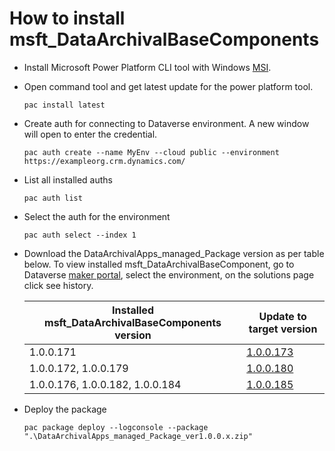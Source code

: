 # How to install msft_DataArchivalBaseComponents

- Install Microsoft Power Platform CLI tool with Windows [MSI](https://aka.ms/PowerAppsCLI).
- Open command tool and get latest update for the power platform tool.
    ```console
    pac install latest
    ```
- Create auth for connecting to Dataverse environment. A new window will open to enter the credential. 
    ```console
    pac auth create --name MyEnv --cloud public --environment https://exampleorg.crm.dynamics.com/
    ```
- List all installed auths
    ```console
    pac auth list
    ```
- Select the auth for the environment
    ```console
    pac auth select --index 1
    ```
- Download the DataArchivalApps_managed_Package version as per table below. To view installed msft_DataArchivalBaseComponent, go to Dataverse [maker portal](https://make.powerapps.com/), select the environment, on the solutions page click see history. 

    Installed msft_DataArchivalBaseComponents version | Update to target version |
    --------------------------------------------------|------------------------- |
    | 1.0.0.171 | [1.0.0.173](DataArchivalApps_managed_Package_ver1.0.0.173.zip) |
    | 1.0.0.172, 1.0.0.179 | [1.0.0.180](DataArchivalApps_managed_Package_ver1.0.0.180.zip) |
    | 1.0.0.176, 1.0.0.182, 1.0.0.184 | [1.0.0.185](DataArchivalApps_managed_Package_ver1.0.0.185.zip) |
- Deploy the package
    ```console
    pac package deploy --logconsole --package ".\DataArchivalApps_managed_Package_ver1.0.0.x.zip"
    ```



